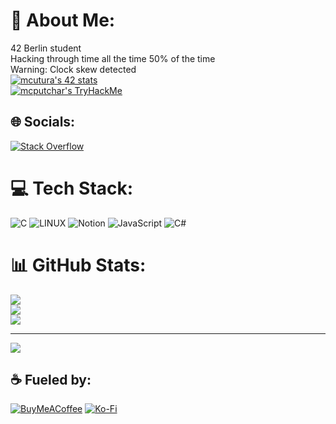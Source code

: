 # 💫 About Me:
42 Berlin student<br>Hacking through time all the time 50% of the time<br>Warning: Clock skew detected<br>
[![mcutura's 42 stats](https://badge42.vercel.app/api/v2/clid2v9tm003508mflprdwrvi/stats?cursusId=21&coalitionId=undefined)](https://github.com/JaeSeoKim/badge42)
<br>[![mcputchar's TryHackMe](https://tryhackme-badges.s3.amazonaws.com/mcputchar.png)](https://tryhackme.com/p/mcputchar)

## 🌐 Socials:
[![Stack Overflow](https://img.shields.io/badge/-Stackoverflow-FE7A16?logo=stack-overflow&logoColor=white)](https://stackoverflow.com/users/21672145) 

# 💻 Tech Stack:
![C](https://img.shields.io/badge/c-%2300599C.svg?style=plastic&logo=c&logoColor=white) ![LINUX](https://img.shields.io/badge/Linux-FCC624?style=plastic&logo=linux&logoColor=black) ![Notion](https://img.shields.io/badge/Notion-%23000000.svg?style=plastic&logo=notion&logoColor=white) ![JavaScript](https://img.shields.io/badge/javascript-%23323330.svg?style=plastic&logo=javascript&logoColor=%23F7DF1E) ![C#](https://img.shields.io/badge/c%23-%23239120.svg?style=plastic&logo=c-sharp&logoColor=white)
# 📊 GitHub Stats:
![](https://github-readme-stats.vercel.app/api?username=mc-putchar&theme=tokyonight&hide_border=false&include_all_commits=true&count_private=false)<br/>
![](https://github-readme-streak-stats.herokuapp.com/?user=mc-putchar&theme=tokyonight&hide_border=false)<br/>
![](https://github-readme-stats.vercel.app/api/top-langs/?username=mc-putchar&theme=tokyonight&hide_border=false&include_all_commits=true&count_private=false&layout=compact)

---
[![](https://visitcount.itsvg.in/api?id=mc-putchar&icon=0&color=9)](https://visitcount.itsvg.in)

  ## :coffee: Fueled by:
  [![BuyMeACoffee](https://img.shields.io/badge/Buy%20Me%20a%20Coffee-ffdd00?style=for-the-badge&logo=buy-me-a-coffee&logoColor=black)](https://buymeacoffee.com/mcputchar) [![Ko-Fi](https://img.shields.io/badge/Ko--fi-F16061?style=for-the-badge&logo=ko-fi&logoColor=white)](https://ko-fi.com/mcputchar) 

  
<!-- Proudly created with GPRM ( https://gprm.itsvg.in ) -->
